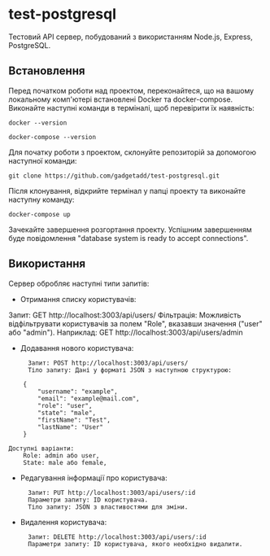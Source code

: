 # test-postgresql

Тестовий API сервер, побудований з використанням Node.js, Express, PostgreSQL.

## Встановлення

Перед початком роботи над проектом, переконайтеся, що на вашому локальному комп'ютері встановлені Docker та docker-compose. Виконайте наступні команди в терміналі, щоб перевірити їх наявність:
```
docker --version
```
```
docker-compose --version
```

Для початку роботи з проектом, склонуйте репозиторій за допомогою наступної команди:
```
git clone https://github.com/gadgetadd/test-postgresql.git
```

Після клонування, відкрийте термінал у папці проекту та виконайте наступну команду:
```
docker-compose up
```

Зачекайте завершення розгортання проекту. Успішним завершенням буде повідомлення "database system is ready to accept connections".

## Використання

Сервер обробляє наступні типи запитів:

* Отримання списку користувачів:

Запит: GET http://localhost:3003/api/users/
        Фільтрація: Можливість відфільтрувати користувачів за полем "Role", вказавши значення ("user" або "admin"). Наприклад: GET http://localhost:3003/api/users/admin


* Додавання нового користувача:

        Запит: POST http://localhost:3003/api/users/
        Тіло запиту: Дані у форматі JSON з наступною структурою:
```
    {
        "username": "example",
        "email": "example@mail.com",
        "role": "user",
        "state": "male",
        "firstName": "Test",
        "lastName": "User"
    }
```
    Доступні варіанти:
        Role: admin або user,
        State: male або female,


* Редагування інформації про користувача:

        Запит: PUT http://localhost:3003/api/users/:id
        Параметри запиту: ID користувача.
        Тіло запиту: JSON з властивостями для зміни.


* Видалення користувача:

        Запит: DELETE http://localhost:3003/api/users/:id
        Параметри запиту: ID користувача, якого необхідно видалити.




